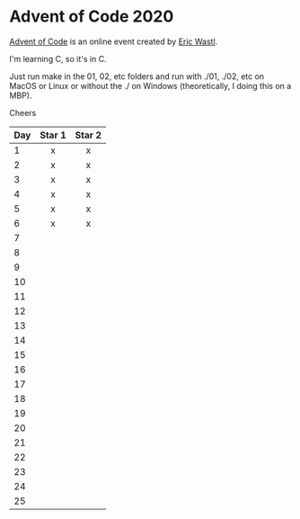 # Advent of Code 2020

[Advent of Code](http://adventofcode.com) is an online event created by [Eric Wastl](https://twitter.com/ericwastl).

I'm learning C, so it's in C.

Just run make in the 01, 02, etc folders and run with ./01, ./02, etc on MacOS or Linux or without the ./ on Windows (theoretically, I doing this on a MBP).

Cheers

| Day | Star 1 | Star 2 | 
|---|:---:|:---:|
| 1 | x | x |
| 2 | x | x |
| 3 | x | x |
| 4 | x | x |
| 5 | x | x |
| 6 | x | x |
| 7 | | |
| 8 | | |
| 9 | | |
| 10 | | |
| 11 | | |
| 12 | | |
| 13 | | |
| 14 | | |
| 15 | | |
| 16 | | |
| 17 | | |
| 18 | | |
| 19 | | |
| 20 | | |
| 21 | | |
| 22 | | |
| 23 | | |
| 24 | | |
| 25 | | |